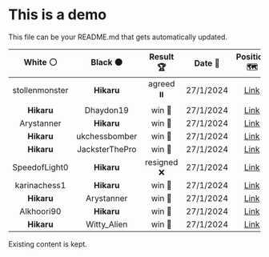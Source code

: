 # This is a demo

This file can be your README.md that gets automatically updated.

<!--START_SECTION:chessStats-->
<!-- Automatically generated with https://github.com/Balastrong/chess-stats-action -->

| White ⚪ | Black ⚫ | Result 🏆 | Date 📅 | Position 🗺️ |
|:---:|:---:|:---:|:---:|:---:|
| stollenmonster | **Hikaru** | agreed ⏸️ | 27/1/2024 | <a href="http://www.ee.unb.ca/cgi-bin/tervo/fen.pl?select=r4rk1/1p5p/p1n1Pbp1/2p5/7P/3P2P1/PPP1p3/R4RK1 b - -">Link</a> |
| **Hikaru** | Dhaydon19 | win 🥇 | 27/1/2024 | <a href="http://www.ee.unb.ca/cgi-bin/tervo/fen.pl?select=8/1R6/8/1p3p2/kP3P2/2K3P1/8/8 b - -">Link</a> |
| Arystanner | **Hikaru** | win 🥇 | 27/1/2024 | <a href="http://www.ee.unb.ca/cgi-bin/tervo/fen.pl?select=r2r2k1/pp3pbp/1qnp1np1/6B1/4p3/1NPQPN1P/PP3PP1/R4RK1 w - -">Link</a> |
| **Hikaru** | ukchessbomber | win 🥇 | 27/1/2024 | <a href="http://www.ee.unb.ca/cgi-bin/tervo/fen.pl?select=8/2k2p1p/5R1P/2b1PpP1/5P2/5K2/8/8 b - -">Link</a> |
| **Hikaru** | JacksterThePro | win 🥇 | 27/1/2024 | <a href="http://www.ee.unb.ca/cgi-bin/tervo/fen.pl?select=8/7p/6p1/2p1k3/4Q3/4K2P/2p3P1/8 b - -">Link</a> |
| SpeedofLight0 | **Hikaru** | resigned ❌ | 27/1/2024 | <a href="http://www.ee.unb.ca/cgi-bin/tervo/fen.pl?select=2r3k1/1b3rnQ/p2Pp2P/1p1nq3/8/3B1P2/PPP1N3/1K4RR b - -">Link</a> |
| karinachess1 | **Hikaru** | win 🥇 | 27/1/2024 | <a href="http://www.ee.unb.ca/cgi-bin/tervo/fen.pl?select=2k4r/ppp1nr2/3p2p1/3Ppp2/2P1P1b1/5BP1/PPNbR2P/4R1K1 w - -">Link</a> |
| **Hikaru** | Arystanner | win 🥇 | 27/1/2024 | <a href="http://www.ee.unb.ca/cgi-bin/tervo/fen.pl?select=8/p7/R7/1p1P1k2/2NK2R1/5r2/PP6/8 b - -">Link</a> |
| Alkhoori90 | **Hikaru** | win 🥇 | 27/1/2024 | <a href="http://www.ee.unb.ca/cgi-bin/tervo/fen.pl?select=8/3P2R1/p7/1qK2k2/8/8/3r2p1/8 w - -">Link</a> |
| **Hikaru** | Witty_Alien | win 🥇 | 27/1/2024 | <a href="http://www.ee.unb.ca/cgi-bin/tervo/fen.pl?select=4r3/3R4/2k2p1b/p2R4/Pp2N1P1/1B5p/1PP4P/3K4 b - -">Link</a> |

<!--END_SECTION:chessStats-->

Existing content is kept.
